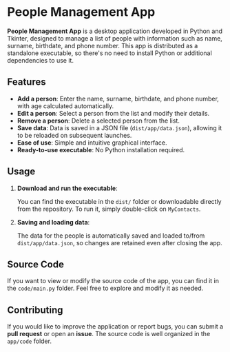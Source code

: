 # People Management App

**People Management App** is a desktop application developed in Python and Tkinter, designed to manage a list of people with information such as name, surname, birthdate, and phone number. This app is distributed as a standalone executable, so there's no need to install Python or additional dependencies to use it.

## Features

- **Add a person**: Enter the name, surname, birthdate, and phone number, with age calculated automatically.
- **Edit a person**: Select a person from the list and modify their details.
- **Remove a person**: Delete a selected person from the list.
- **Save data**: Data is saved in a JSON file (`dist/app/data.json`), allowing it to be reloaded on subsequent launches.
- **Ease of use**: Simple and intuitive graphical interface.
- **Ready-to-use executable**: No Python installation required.

## Usage

1. **Download and run the executable**:

   You can find the executable in the `dist/` folder or downloadable directly from the repository. To run it, simply double-click on `MyContacts`.

2. **Saving and loading data**:

   The data for the people is automatically saved and loaded to/from `dist/app/data.json`, so changes are retained even after closing the app.

## Source Code

If you want to view or modify the source code of the app, you can find it in the `code/main.py` folder. Feel free to explore and modify it as needed.

## Contributing

If you would like to improve the application or report bugs, you can submit a **pull request** or open an **issue**. The source code is well organized in the `app/code` folder.
